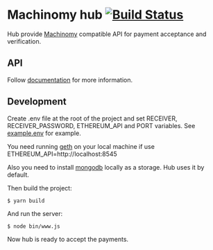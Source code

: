 # Machinomy hub [![Build Status](https://travis-ci.com/machinomy/hub.svg?token=K1HKiXykkAKA6zQXxNvq&branch=master)](https://travis-ci.com/machinomy/hub)
Hub provide [Machinomy](https://github.com/machinomy/machinomy) compatible API for payment acceptance and verification.

## API
Follow [documentation](https://machinomy.com/documentation/hub-api/index.html) for more information.

## Development
Create .env file at the root of the project and set RECEIVER, RECEIVER_PASSWORD, ETHEREUM_API and PORT variables. See [example.env](https://github.com/machinomy/hub/blob/master/example.env) for example.

You need running [geth](https://github.com/ethereum/go-ethereum/wiki/geth) on your local machine if use ETHEREUM_API=http://localhost:8545

Also you need to install [mongodb](https://docs.mongodb.com/manual/installation/) locally as a storage. Hub uses it by default.

Then build the project: 
```
$ yarn build
```
And run the server:
```
$ node bin/www.js
```
Now hub is ready to accept the payments.
